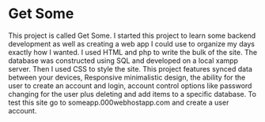 # Get Some
This project is called Get Some. I started this project to learn some backend development as well as creating a web app I could use to organize my days exactly how I wanted. I used HTML and php to write the bulk of the site. The database was constructed using SQL and developed on a local xampp server. Then I used CSS to style the site. This project features synced data between your devices, Responsive minimalistic design, the ability for the user to create an account and login, account control options like password changing for the user plus deleting and add items to a specific database. To test this site go to someapp.000webhostapp.com and create a user account.
